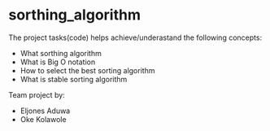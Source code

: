 # sorthing_algorithm
The project tasks(code) helps achieve/underastand the following concepts:
- What sorthing algorithm
- What is Big O notation
- How to select the best sorting algorithm
- What is stable sorting algorithm

Team project by:
- Eljones Aduwa
- Oke Kolawole
